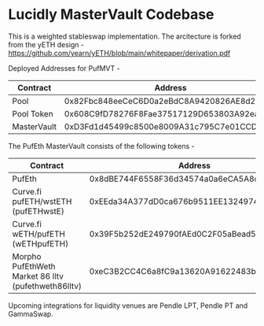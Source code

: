 # Lucidly MasterVault Codebase

This is a weighted stableswap implementation. The arcitecture is forked from the yETH design - https://github.com/yearn/yETH/blob/main/whitepaper/derivation.pdf

Deployed Addresses for PufMVT -

| Contract    | Address                                    |
| ----------- | ------------------------------------------ |
| Pool        | 0x82Fbc848eeCeC6D0a2eBdC8A9420826AE8d2952d |
| Pool Token  | 0x608C9fD78276F8Fae37517129D653803A92ea53A |
| MasterVault | 0xD3Fd1d45499c8500e8009A31c795C7e01CCD7a12 |

The PufEth MasterVault consists of the following tokens -

| Contract                                            | Address                                    | Rate Provider Address                      |
| --------------------------------------------------- | ------------------------------------------ | ------------------------------------------ |
| PufEth                                              | 0x8dBE744F6558F36d34574a0a6eCA5A8dAa827235 | 0xC4EF2c4B4eD79CD7639AF070d4a6A82eEF5edd4f |
| Curve.fi pufETH/wstETH (pufETHwstE)                 | 0xEEda34A377dD0ca676b9511EE1324974fA8d980D | 0xC4EF2c4B4eD79CD7639AF070d4a6A82eEF5edd4f |
| Curve.fi wETH/pufETH (wETHpufETH)                   | 0x39F5b252dE249790fAEd0C2F05aBead56D2088e1 | 0x60d4BCab4A8b1849Ca19F6B4a6EaB26A66496267 |
| Morpho PufEthWeth Market 86 lltv (pufethweth86lltv) | 0xeC3B2CC4C6a8fC9a13620A91622483b56E2E6fD9 | 0x3C730BC8Ff9d7D51395c180c409597ae80A63056 |

Upcoming integrations for liquidity venues are Pendle LPT, Pendle PT and GammaSwap.
